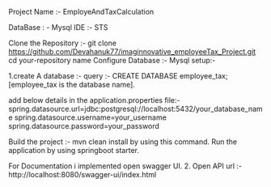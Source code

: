 Project Name :- EmployeAndTaxCalculation

DataBase : - Mysql IDE :- STS

Clone the Repository :- git clone https://github.com/Devahanuk77/imaginnovative_employeeTax_Project.git cd your-repository name
Configure Database :- Mysql setup:-

1.create A database :- query :- CREATE DATABASE employee_tax; [employee_tax is the database name].

add below details in the application.properties file:- spring.datasource.url=jdbc:postgresql://localhost:5432/your_database_name spring.datasource.username=your_username spring.datasource.password=your_password

Build the project :- mvn clean install by using this command.
Run the application by using springboot starter.

For Documentation i implemented open swagger UI.
2. Open API url :- http://localhost:8080/swagger-ui/index.html
